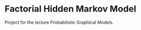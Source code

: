 Factorial Hidden Markov Model
=============================

Project for the lecture Probabilistic Graphical Models.

